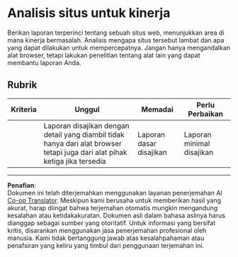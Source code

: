 <!--
CO_OP_TRANSLATOR_METADATA:
{
  "original_hash": "fc09b0fb314a5ab0507ba99216e6a843",
  "translation_date": "2025-08-27T22:22:39+00:00",
  "source_file": "5-browser-extension/3-background-tasks-and-performance/assignment.md",
  "language_code": "id"
}
-->
# Analisis situs untuk kinerja

Berikan laporan terperinci tentang sebuah situs web, menunjukkan area di mana kinerja bermasalah. Analisis mengapa situs tersebut lambat dan apa yang dapat dilakukan untuk mempercepatnya. Jangan hanya mengandalkan alat browser, tetapi lakukan penelitian tentang alat lain yang dapat membantu laporan Anda.

## Rubrik

| Kriteria | Unggul                                                                                                     | Memadai                     | Perlu Perbaikan               |
| -------- | ---------------------------------------------------------------------------------------------------------- | --------------------------- | ----------------------------- |
|          | Laporan disajikan dengan detail yang diambil tidak hanya dari alat browser tetapi juga dari alat pihak ketiga jika tersedia | Laporan dasar disajikan     | Laporan minimal disajikan     |

---

**Penafian**:  
Dokumen ini telah diterjemahkan menggunakan layanan penerjemahan AI [Co-op Translator](https://github.com/Azure/co-op-translator). Meskipun kami berusaha untuk memberikan hasil yang akurat, harap diingat bahwa terjemahan otomatis mungkin mengandung kesalahan atau ketidakakuratan. Dokumen asli dalam bahasa aslinya harus dianggap sebagai sumber yang otoritatif. Untuk informasi yang bersifat kritis, disarankan menggunakan jasa penerjemahan profesional oleh manusia. Kami tidak bertanggung jawab atas kesalahpahaman atau penafsiran yang keliru yang timbul dari penggunaan terjemahan ini.